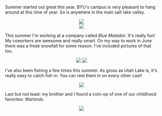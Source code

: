 Summer started out great this year. BYU's campus is very pleasant to hang around at this time of year. So is anywhere in the main salt lake valley.

<center> <img src="require('assets/images/posts/start_of_summer_2017/train_station_1.jpg')" style="max-width: 300;" /> </center>

<center> <img src="require('assets/images/posts/start_of_summer_2017/duck_crossing_4.jpg')" style="max-width: 700;" /> </center>

This summer I'm working at a company called *Blue Matador*. It's really fun! My coworkers are awesome and really smart. On my way to work in June there was a freak snowfall for some reason. I've included pictures of that too.

<center> <img src="require('assets/images/posts/start_of_summer_2017/blue_matador_team_2.jpg')" style="max-width: 400;" /> <img src="require('assets/images/posts/start_of_summer_2017/train_station_snow.jpg')" style="max-width: 300;" /> </center>

I've also been fishing a few times this summer. As gross as Utah Lake is, it's really easy to catch fish in. You can reel them in on every other cast!

<center> <img src="require('assets/images/posts/start_of_summer_2017/fishing_1.jpg')" style="max-width: 300;" /> </center>

Last but not least: my brother and I found a coin-op of one of our childhood favorites: *Warlords*.

<center> <img src="require('assets/images/posts/start_of_summer_2017/arcade_bros.jpg')" style="max-width: 300;" /> </center>

